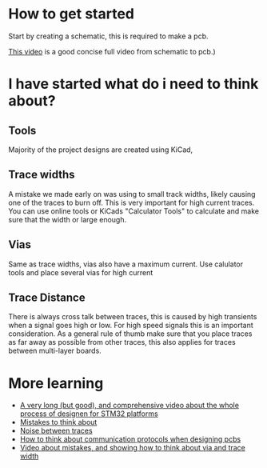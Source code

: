 # How to get started

Start by creating a schematic, this is required to make a pcb. 

[This video](https://www.youtube.com/watch?v=3FGNw28xBr0) is a good concise full video from schematic to pcb.)

# I have started what do i need to think about?

## Tools

Majority of the project designs are created using KiCad, 

## Trace widths
A mistake we made early on was using to small track widths, likely causing one of the traces to burn off. 
This is very important for high current traces. You can use online tools or KiCads "Calculator Tools" to calculate and make sure that the width or large enough.

## Vias

Same as trace widths, vias also have a maximum current. Use calulator tools and place several vias for high current 

## Trace Distance

There is always cross talk between traces, this is caused by high transients when a signal goes high or low. For high speed signals this is an important consideration. As a general rule of thumb make sure that you place traces as far away as possible from other traces, this also applies for traces between multi-layer boards.

# More learning

* [A very long (but good), and comprehensive video about the whole process of designen for STM32 platforms](https://youtu.be/14_jh3nLSsU)
* [Mistakes to think about](https://www.youtube.com/watch?v=hkSad4n76Lc)
* [Noise between traces](https://www.youtube.com/watch?v=67mRFXSbCw0) 
* [How to think about communication protocols when designing pcbs](https://www.youtube.com/watch?v=eheh938ESU0)
* [Video about mistakes, and showing how to think about via and trace width](https://www.youtube.com/watch?v=D0X76Kbf8fQ)